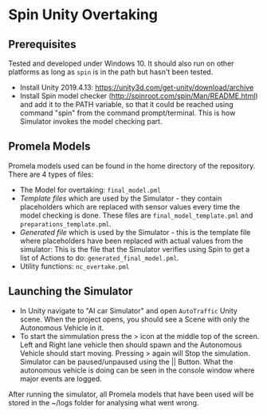 # Spin Unity Overtaking

## Prerequisites

Tested and developed under Windows 10. It should also run on other platforms as long as `spin` is in the path but hasn't been tested.

 - Install Unity 2019.4.13: https://unity3d.com/get-unity/download/archive
 - Install Spin model checker (http://spinroot.com/spin/Man/README.html) and add it to the PATH variable, so that it could be reached using command "spin" from the command prompt/terminal. This is how Simulator invokes the model checking part.

## Promela Models

Promela models used can be found in the home directory of the repository. There are 4 types of files:
 - The Model for overtaking: `final_model.pml`
 - *Template files* which are used by the Simulator - they contain placeholders which are replaced with sensor values every time the model checking is done. These files are `final_model_template.pml` and `preparations_template.pml`.
 - *Generated file* which is used by the Simulator - this is the template file where placeholders have been replaced with actual values from the simulator:  This is the file that the Simulator verifies using Spin to get a list of Actions to do: `generated_final_model.pml`.
 - Utility functions: `nc_overtake.pml`

## Launching the Simulator

 - In Unity navigate to "AI car Simulator" and open `AutoTraffic` Unity scene. When the project opens, you should see a Scene with only the Autonomous Vehicle in it.
 - To start the simmulation press the > icon at the middle top of the screen. Left and Right lane vehicle then should spawn and the Autonomous Vehicle should start moving. 
   Pressing > again will Stop the simulation. Simulator can be paused/unpaused using the || Button.
   What the autonomous vehicle is doing can be seen in the console window where major events are logged.

After running the simulator, all Promela models that have been used will be stored in the ~/logs folder for analysing what went wrong.
